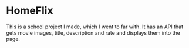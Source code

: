 # HomeFlix
This is a school project I made, which I went to far with. It has an API that gets movie images, title, description and rate and displays them into the page.
